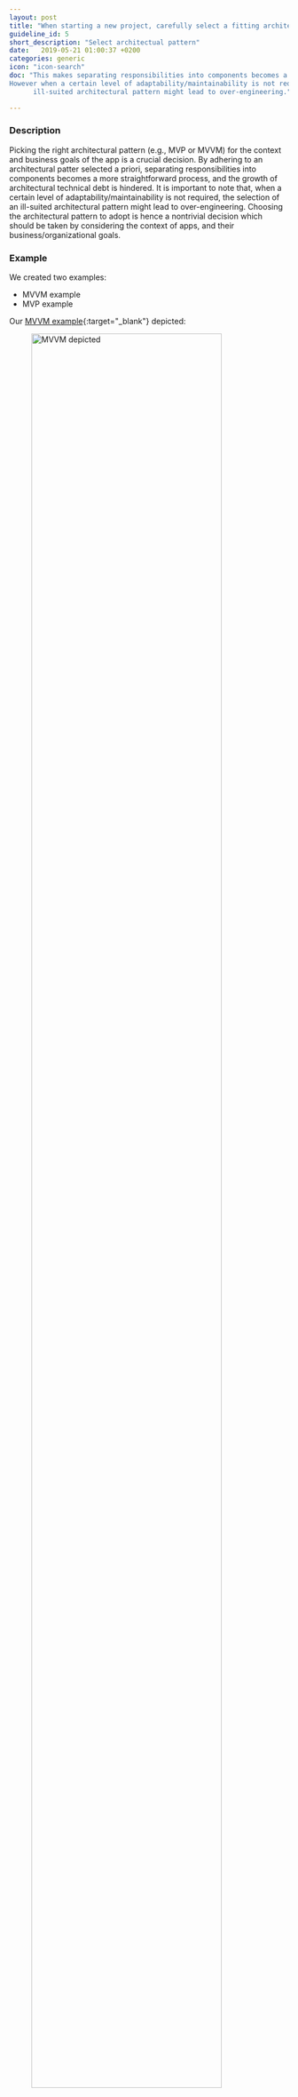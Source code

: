 ```yaml
---
layout: post
title: "When starting a new project, carefully select a fitting architectural pattern to adhere to."
guideline_id: 5
short_description: "Select architectual pattern"
date:   2019-05-21 01:00:37 +0200
categories: generic
icon: "icon-search"
doc: "This makes separating responsibilities into components becomes a more straightforward process.
However when a certain level of adaptability/maintainability is not required, the selection of an
      ill-suited architectural pattern might lead to over-engineering."

---
```

<h3>Description</h3>
Picking the
right architectural pattern (e.g., MVP or MVVM) for the
context and business goals of the app is a crucial decision. By
adhering to an architectural patter selected a priori, separating
responsibilities into components becomes a more straightforward process, and the growth of architectural technical debt is
hindered. It is important to note that, when a certain level of
adaptability/maintainability is not required, the selection of an
ill-suited architectural pattern might lead to over-engineering.
Choosing the architectural pattern to adopt is hence a nontrivial decision which should be taken by considering the
context of apps, and their business/organizational goals.

<h3>Example</h3>
We created two examples:
<ul>
<li>MVVM example</li>
<li>MVP example</li>
</ul>

Our [MVVM example][architecture-example]{:target="_blank"} depicted:
<figure>
  <img src="/assets/MVVM_depicted.png" alt="MVVM depicted" width="90%">
</figure>

Our [MVVM example][github-page]{:target="_blank"} depicted:
<figure>
  <img src="/assets/MVPLogin_depicted.png" alt="MVVM depicted" width="90%">
</figure>

Both the MVVM architecture and the MVP are both recommended architectures when developing Android applications.
As we can see choosing these architectures each component (model, view, presenter/ ViewModel) has its own responsibilities.
Which makes improves testing and so also maintainability because each component can be tested separately.
So whenever a test fails, it can be directly seen from which component this test fails.

Check out both the [MVVM example][architecture-example]{:target="_blank"} and the [MVP example][github-page]{:target="_blank"} on these links.

<a href="https://github.com/Geertdepont/bachelor_thesis/tree/master/ArchitectureExample" target="_blank"><button type="button" class="btn btn-primary btn-icon-right">MVVM example</button></a>
<a href=" https://github.com/Geertdepont/bachelor_thesis/tree/master/MVPLogin" target="_blank"><button type="button" class="btn btn-primary btn-icon-right">MVP example</button></a>

This guideline was extracted from:
<table id="guidelinelinks">
  <tr>
    <th>Id</th>
    <th>Guideline</th>
    <th>URL</th>
  </tr>
    <tr>
      <td>168</td>
      <td>MVVM can not be justified for small projects.</td>
      <td><a href="https://stfalcon.com/en/blog/post/android-mvvm" target="_blank">https://stfalcon.com/en/blog/post/android-mvvm</a></td>
    </tr>   
    <tr>
      <td>229</td>
      <td>[...] Onion Architecture, Hexagonal Architecture (also known as Ports and Adapters) and the popular Clean Architecture, among other layered architectures. Though these approximations have their own fancy names and could seem completely different, they share a lot in common. In fact, its main intent is the same: Achieve a highlevel separation of concerns by layering.</td>
      <td><a href="http://pguardiola.com/blog/clean-architecture-part-1/" target="_blank">http://pguardiola.com/blog/clean-architecture-part-1/</a></td>
    </tr>        
    <tr>
      <td>230</td>
      <td>[General on styles] There are a lot of scenarios where we aren’t gonna need that level of adaptability. Especially in mobile applications in which the domain logic is really close to the view. Prematurely creating that kind of indirection and isolation is usually a waste of time and it may be a bit overkill.</td>
      <td><a href="http://pguardiola.com/blog/clean-architecture-part-1/" target="_blank">http://pguardiola.com/blog/clean-architecture-part-1/</a></td>
    </tr>       
    <tr>
      <td>118</td>
      <td>Another important thing is different entities for each layer of application. As dependency inversion principle works in the other way works additional fields decreasing. The purpose of different entities for each layer is to reduce the amount of information inner layer may depend on. E.g., you don’t need api version at your entity in domain and presentation layers of your application, you only need this property in data layers.</td>
      <td><a href="https://hackernoon.com/android-clean-architecture-with-kotlin-rxjava-and-dagger-2-6006be2d0c02/" target="_blank">https://hackernoon.com/android-clean-architecture-with-kotlin-rxjava-and-dagger-2-6006be2d0c02/</a></td>
    </tr>    
</table>


[architecture-example]: https://github.com/Geertdepont/bachelor_thesis/tree/master/ArchitectureExample
[github-page]: https://github.com/Geertdepont/bachelor_thesis/tree/master/MVPLogin
[article-page]: https://robertoverdecchia.github.io/papers/ICSA_2019.pdf